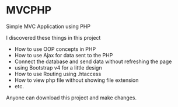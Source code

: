 # MVCPHP
Simple MVC Application using PHP 

I discovered these things in this project
 - How to use OOP concepts in PHP
 - How to use Ajax for data sent to the PHP
 - Connect the database and send data without refreshing the page
 - using Bootstrap v4 for a little design
 - How to use Routing using .htaccess
 - How to view php file without showing file extension
 - etc.

Anyone can download this project and make changes.
